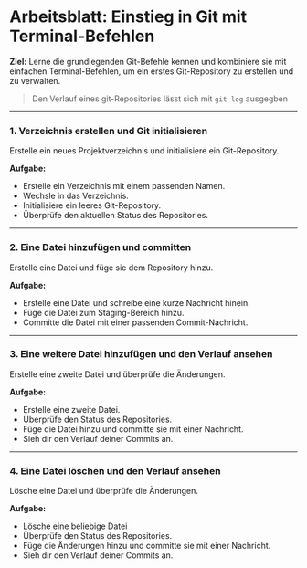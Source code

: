 # Arbeitsblatt: Einstieg in Git mit Terminal-Befehlen

**Ziel:**
Lerne die grundlegenden Git-Befehle kennen und kombiniere sie mit einfachen Terminal-Befehlen, um ein erstes Git-Repository zu erstellen und zu verwalten.

> Den Verlauf eines git-Repositories lässt sich mit `git log` ausgegben


---

### **1. Verzeichnis erstellen und Git initialisieren**

Erstelle ein neues Projektverzeichnis und initialisiere ein Git-Repository.

**Aufgabe:**

- Erstelle ein Verzeichnis mit einem passenden Namen.
- Wechsle in das Verzeichnis.
- Initialisiere ein leeres Git-Repository.
- Überprüfe den aktuellen Status des Repositories.

---

### **2. Eine Datei hinzufügen und committen**

Erstelle eine Datei und füge sie dem Repository hinzu.

**Aufgabe:**

- Erstelle eine Datei und schreibe eine kurze Nachricht hinein.
- Füge die Datei zum Staging-Bereich hinzu.
- Committe die Datei mit einer passenden Commit-Nachricht.

---

### **3. Eine weitere Datei hinzufügen und den Verlauf ansehen**

Erstelle eine zweite Datei und überprüfe die Änderungen.

**Aufgabe:**

- Erstelle eine zweite Datei.
- Überprüfe den Status des Repositories.
- Füge die Datei hinzu und committe sie mit einer Nachricht.
- Sieh dir den Verlauf deiner Commits an.

---

### **4. Eine Datei löschen und den Verlauf ansehen**

Lösche eine Datei und überprüfe die Änderungen.

**Aufgabe:**

- Lösche eine beliebige Datei
- Überprüfe den Status des Repositories.
- Füge die Änderungen hinzu und committe sie mit einer Nachricht.
- Sieh dir den Verlauf deiner Commits an.
